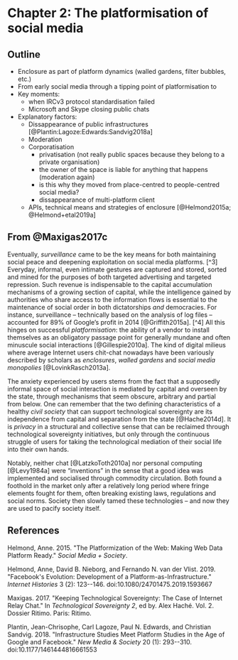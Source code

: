 # Chapter 2: The platformisation of social media

## Outline

* Enclosure as part of platform dynamics (walled gardens, filter bubbles, etc.)
* From early social media through a tipping point of platformisation to 
* Key moments:
    + when IRCv3 protocol standardisation failed
    + Microsoft and Skype closing public chats
 * Explanatory factors:
    + Dissappearance of public infrastructures [@Plantin:Lagoze:Edwards:Sandvig2018a]
    + Moderation
    + Corporatisation
        - privatisation (not really public spaces because they belong to a private organisation)
        - the owner of the space is liable for anything that happens (moderation again)
        - is this why they moved from place-centred to people-centred social media?
        - dissappearance of multi-platform client
    + APIs, technical means and strategies of enclosure [@Helmond2015a; @Helmond+etal2019a]

## From @Maxigas2017c

Eventually, *surveillance* came to be the key means for both maintaining social peace and deepening exploitation on social media platforms. [^3]  Everyday, informal, even intimate gestures are captured and stored, sorted and mined for the purposes of both targeted advertising and targeted repression.  Such revenue is indispensable to the capital accumulation mechanisms of a growing section of capital, while the intelligence gained by authorities who share access to the information flows is essential to the maintenance of social order in both dictatorships *and* democracies.  For instance, surveillance – technically based on the analysis of log files – accounted for 89% of Google’s profit in 2014 [@Griffith2015a]. [^4]  All this hinges on successful *platformisation*: the ability of a vendor to install themselves as an obligatory passage point for generally mundane and often minuscule social interactions [@Gillespie2010a].  The kind of digital milieus where average Internet users chit-chat nowadays have been variously described by scholars as *enclosures*, *walled gardens* and *social media monopolies* [@LovinkRasch2013a].

The anxiety experienced by users stems from the fact that a supposedly informal space of social interaction is mediated by capital and overseen by the state, through mechanisms that seem obscure, arbitrary and partial from below.  One can remember that the two defining characteristics of a healthy *civil society* that can support technological sovereignty are its independence from capital and separation from the state [@Hache2014d].  It is *privacy* in a structural and collective sense that can be reclaimed through technological sovereignty initiatives, but only through the continuous struggle of users for taking the technological mediation of their social life into their own hands.

Notably, neither chat [@LatzkoToth2010a] nor personal computing [@Levy1984a] were “inventions” in the sense that a good idea was implemented and socialised through commodity circulation.  Both found a foothold in the market only after a relatively long period where fringe elements fought for them, often breaking existing laws, regulations and social norms.  Society then slowly tamed these technologies – and now they are used to pacify society itself.

## References

Helmond, Anne. 2015. "The Platformization of the Web: Making Web Data
Platform Ready." *Social Media + Society*.

Helmond, Anne, David B. Nieborg, and Fernando N. van der Vlist. 2019.
"Facebook's Evolution: Development of a Platform-as-Infrastructure."
*Internet Histories* 3 (2): 123--146.
doi:10.1080/24701475.2019.1593667

Maxigas. 2017. "Keeping Technological Sovereignty: The Case of Internet
Relay Chat." In *Technological Sovereignty 2*, ed by. Alex Haché. Vol.
2. Dossier Ritimo. Paris: Ritimo.

Plantin, Jean-Chrisophe, Carl Lagoze, Paul N. Edwards, and Christian
Sandvig. 2018. "Infrastructure Studies Meet Platform Studies in the Age
of Google and Facebook." *New Media & Society* 20 (1): 293--310.
doi:10.1177/1461444816661553

